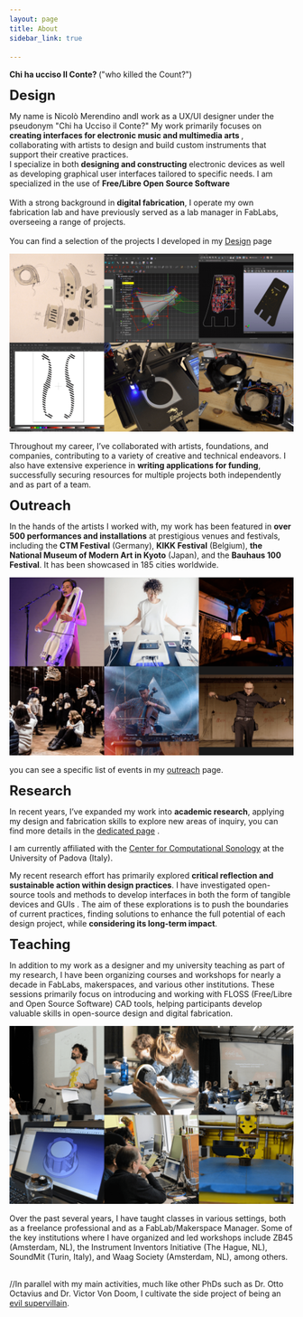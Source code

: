 ```yaml
---
layout: page
title: About 
sidebar_link: true

---
```


<p> <b>Chi ha ucciso Il Conte? </b>
("who killed the Count?")
</p>

 <p> <font size="5"> <b>Design </b> </font> </p>

<p>
My name is Nicolò Merendino andI work as a UX/UI designer under the pseudonym "Chi ha Ucciso il Conte?" My work primarily focuses on <b>creating interfaces for electronic music and multimedia arts </b>, collaborating with artists to design and build custom instruments that support their creative practices. <br>I specialize in both <b>designing and constructing</b> electronic devices as well as developing graphical user interfaces tailored to specific needs.
I am specialized in the use of <b>Free/Libre Open Source Software</b>
<br><br>
With a strong background in <b>digital fabrication</b>, I operate my own fabrication lab and have previously served as a lab manager in FabLabs, overseeing a range of projects. 
<br><br>
You can find a selection of the projects I developed in my <a href="https://chihauccisoilconte.eu/1design.html" target="_blank"> Design</a> page 

</p>



<img src="img/about1.png" alt="Mountain View">

<p>
Throughout my career, I’ve collaborated with artists, foundations, and companies, contributing to a variety of creative and technical endeavors. I also have extensive experience in <b>writing applications for funding</b>, successfully securing resources for multiple projects both independently and as part of a team.
</p>

 <p> <font size="5"> <b>Outreach </b> </font> </p>

<p>
In the hands of the artists I worked with, my work has been featured in <b>over 500 performances and installations</b> at prestigious venues and
festivals, including the <b>CTM Festival</b> (Germany), <b>KIKK Festival</b> (Belgium), <b>the National Museum of
Modern Art in Kyoto</b> (Japan), and the <b>Bauhaus 100 Festival</b>. It has been showcased in 185 cities
worldwide. 
</p>

<img src="img/about3.png" alt="Mountain View">

<p>
you can see a specific list of events in my <a href="https://chihauccisoilconte.eu/3outreach.html" target="_blank"> outreach</a> page.  
</p>


<p> <font size="5"> <b>Research </b> </font> </p>

<p>
In recent years, I’ve expanded my work into <b>academic research</b>, applying my design and fabrication skills to explore new areas of inquiry, you can find more details in the <a href="https://chihauccisoilconte.eu/2research.html" target="_blank"> dedicated page</a> . 
</p>
<p>
I am currently affiliated with the <a href="https://csc.dei.unipd.it/" target="_blank">Center for Computational Sonology</a>  at the University of Padova (Italy).
</p>

<p>
My recent research effort has primarily explored <b>critical reflection and sustainable action within design practices</b>. I have investigated open-source tools and methods to develop interfaces in both the form of tangible devices and GUIs . The aim of these explorations is to push the boundaries of current practices, finding solutions to enhance the full potential of each design project, while <b>considering its long-term impact</b>.
</p>




 <p> <font size="5"> <b>Teaching </b> </font> </p>



<p>
In addition to my work as a designer and my university teaching as part of my research, I have been organizing courses and workshops for nearly a decade in FabLabs, makerspaces, and various other institutions. These sessions primarily focus on introducing and working with FLOSS (Free/Libre and Open Source Software) CAD tools, helping participants develop valuable skills in open-source design and digital fabrication.
</p>


<img src="img/about2.png" alt="Mountain View">


<p>
Over the past several years, I have taught classes in various settings, both as a freelance professional and as a FabLab/Makerspace Manager. Some of the key institutions where I have organized and led workshops include ZB45 (Amsterdam, NL), the Instrument Inventors Initiative (The Hague, NL), SoundMit (Turin, Italy), and Waag Society (Amsterdam, NL), among others.<br><br>
</p>



//In parallel with my main activities, much like other PhDs such as Dr. Otto Octavius and Dr. Victor Von Doom, I cultivate the side project of being an <a href="https://chihauccisoilconte.eu/7barondeathwavebarberini.html" target="_blank">evil supervillain</a>. 


<p> <br> </p>
